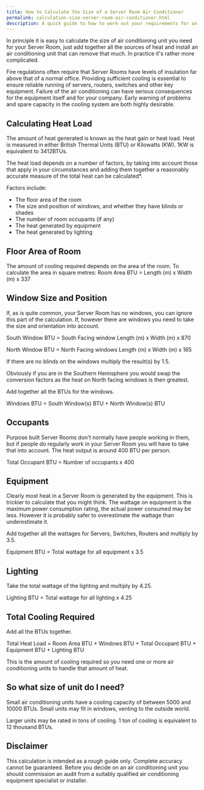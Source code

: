 ```yaml
---
title: How to Calculate the Size of a Server Room Air Conditioner
permalink: calculation-size-server-room-air-conditioner.html
description: A quick guide to how to work out your requirements for an air conditioning unit for your Server Room or Data Center.
---
```

In principle it is easy to calculate the size of air conditioning unit you need for your Server Room, just add together all the sources of heat and install an air conditioning unit that can remove that much. In practice it's rather more complicated.

Fire regulations often require that Server Rooms have levels of insulation far above that of a normal office. Providing sufficient cooling is essential to ensure reliable running of servers, routers, switches and other key equipment. Failure of the air conditioning can have serious consequences for the equipment itself and for your company. Early warning of problems and spare capacity in the cooling system are both highly desirable.

## Calculating Heat Load

The amount of heat generated is known as the heat gain or heat load. Heat is measured in either British Thermal Units (BTU) or Kilowatts (KW). 1KW is equivalent to 3412BTUs.

The heat load depends on a number of factors, by taking into account those that apply in your circumstances and adding them together a reasonably accurate measure of the total heat can be calculated*.

Factors include:

* The floor area of the room
* The size and position of windows, and whether they have blinds or shades
* The number of room occupants (if any)
* The heat generated by equipment
* The heat generated by lighting

## Floor Area of Room

The amount of cooling required depends on the area of the room. To calculate the area in square metres:
Room Area BTU = Length (m) x Width (m) x 337

## Window Size and Position

If, as is quite common, your Server Room has no windows, you can ignore this part of 
the calculation. If, however there are windows you need to take the size and orientation into account.

South Window BTU = South Facing window Length (m) x Width (m) x 870

North Window BTU = North Facing windows Length (m) x Width (m) x 165

If there are no blinds on the windows multiply the result(s) by 1.5.

Obviously if you are in the Southern Hemisphere you would swap the conversion factors as the heat on North facing windows is then greatest.

Add together all the BTUs for the windows.

Windows BTU = South Window(s) BTU + North Window(s) BTU

## Occupants

Purpose built Server Rooms don't normally have people working in them, but if people do regularly work in your Server Room you will have to take that into account. The heat output is around 400 BTU per person.

Total Occupant BTU = Number of occupants x 400

## Equipment

Clearly most heat in a Server Room is generated by the equipment. This is trickier to calculate that you might think. The wattage on equipment is the maximum power consumption rating, the actual power consumed may be less. However it is probably safer to overestimate the wattage than underestimate it.

Add together all the wattages for Servers, Switches, Routers and multiply by 3.5.

Equipment BTU = Total wattage for all equipment x 3.5

## Lighting

Take the total wattage of the lighting and multiply by 4.25.

Lighting BTU = Total wattage for all lighting x 4.25

## Total Cooling Required

Add all the BTUs together.

Total Heat Load = Room Area BTU + Windows BTU + Total Occupant BTU + Equipment BTU + Lighting BTU

This is the amount of cooling required so you need one or more air conditioning units to handle that amount of heat.

## So what size of unit do I need?

Small air conditioning units have a cooling capacity of between 5000 and 10000 BTUs. Small units may fit in windows, venting to the outside world.

Larger units may be rated in tons of cooling. 1 ton of cooling is equivalent to 12 thousand BTUs.

## Disclaimer

This calculation is intended as a rough guide only. Complete accuracy cannot be guaranteed. Before you decide on an air conditioning unit you should commission an audit from a suitably qualified air conditioning equipment specialist or installer.

